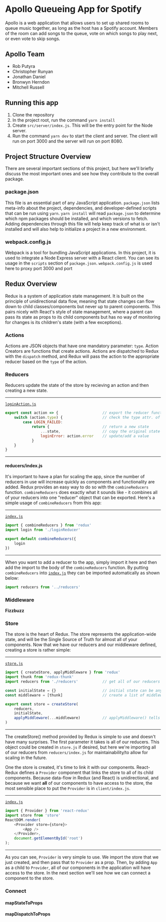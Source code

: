 # Apollo Queueing App for Spotify

Apollo is a web application that allows users to set up shared rooms to queue music together, as long as the host has a Spotify account.  Members of the room can add songs to the queue, vote on which songs to play next, or even vote to skip songs.

## Apollo Team

* Rob Putyra
* Christopher Runyan
* Jonathan Daniel
* Bronwyn Herndon
* Mitchell Russell

## Running this app

1. Clone the repository
2. In the project root, run the command `yarn install`
3. Create `src/server/index.js`.  This will be the entry point for the Node server.
4. Run the command `yarn dev` to start the client and server.  The client will run on port 3000 and the server will run on port 8080.

## Project Structure Overview

There are several important sections of this project, but here we'll briefly discuss the most important ones and see how they contribute to the overall package.

### package.json

This file is an essential part of any JavaScript application.  `package.json` lists meta-info about the project, dependencies, and developer-defined scripts that can be run using `yarn`.  `yarn install` will read `package.json` to determine which npm packages should be installed, and which versions to fetch.  Adding dependencies through this file will help keep track of what is or isn't installed and will also help to initialize a project in a new environment.

### webpack.config.js

Webpack is a tool for bundling JavaScript applications.  In this project, it is used to integrate a Node Express server with a React client.  You can see its usage in the `scripts` section of `package.json`.  `webpack.config.js` is used here to proxy port 3000 and port 

### 

## Redux Overview

Redux is a system of application state management.  It is built on the principle of unidirectional data flow, meaning that state changes can flow down to child classes/components but never up to parent components.  This pairs nicely with React's style of state management, where a parent can pass its state as props to its child components but has no way of monitoring for changes is its children's state (with a few exceptions).

### Actions

Actions are JSON objects that have one mandatory parameter: `type`.  Action Creators are functions that create actions.  Actions are dispatched to Redux with the `dispatch` method, and Redux will pass the action to the appropriate reducer based on the `type` of the action.

### Reducers

Reducers update the state of the store by recieving an action and then creating a new state.

---
[`loginAction.js`](/src/client/actions/loginAction.js)
```javascript
export const action => {                    // export the reducer function
    switch (action.type) {                  // check the type attr. of the action
        case LOGIN_FAILED:                  
            return {                        // return a new state
                ...state,                   // copy the original state
                loginError: action.error    // update/add a value
            }
    }
}

```
---

#### reducers/index.js

It's important to have a plan for scaling the app, since the number of reducers in use will increase quickly as components and functionality are added.  Redux provides an easy way to do so with the `combineReducers` function.  `combineReducers` does exactly what it sounds like - it combines all of your reducers into one "reducer" object that can be exported.  Here's a simple usage of `combineReducers` from this app:

---
[`index.js`](src/client/reducers/index.js)
```javascript
import { combineReducers } from 'redux'
import login from './loginReducer'

export default combineReducers({
    login
})
```
---

When you want to add a reducer to the app, simply import it here and then add the import to the body of the `combineReducers` function.  By putting `combineReducers` into [`index.js`](/src/client/reducers/index.js) they can be imported automatically as shown below:

```javascript
import reducers from '../reducers'
```


### Middleware

**Fizzbuzz**

### Store

The store is the heart of Redux.  The store represents the application-wide state, and will be the Single Source of Truth for almost all of your components.  Now that we have our reducers and our middleware defined, creating a store is rather simple:

---
[`store.js`](/src/client/store.js)

```javascript
import { createStore, applyMiddleware } from 'redux'
import thunk from 'redux-thunk'
import reducers from './reducers'           // get all of our reducers from /reducers/index.js

const initialState = {}                     // initial state can be anything we want
const middleware = [thunk]                  // create a list of middleware that we want to use

export const store = createStore(
    reducers,
    initialState,
    applyMiddleware(...middleware)          // applyMiddleware() tells Redux how to integrate each middleware
)
```
---
The createStore() method provided by Redux is simple to use and doesn't have many surprises.  The first parameter it takes is all of our reducers.  This object could be created in `store.js` if desired, but here we're importing all of our reducers from `reducers/index.js` for maintainability/to allow for scaling in the future.

One the store is created, it's time to link it with our components.  React-Redux defines a `Provider` component that links the store to all of its child components.  Because data-flow in Redux (and React) is unidirectional, and because we want **all** of our components to have access to the store, the most sensible place to put the  `Provider` is in `client/index.js`.

---
[`index.js`](src/client/index.js)
```javascript
import { Provider } from 'react-redux'
import store from 'store'
ReactDOM.render(
    <Provider store={store}>
        <App />
    </Provider>, 
    document.getElementById('root')
);
```
---

As you can see, `Provider` is very simple to use.  We import the store that we just created, and then pass that to `Provider` as a prop.  Then, by adding `App` as a child to `Provider`, all of our components in the application will have access to the store.  In the next section we'll see how we can connect a component to the store.

### Connect

#### mapStateToProps

#### mapDispatchToProps
